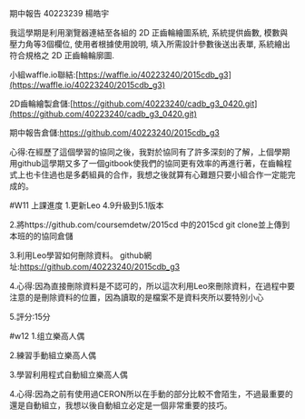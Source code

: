期中報告
40223239 楊皓宇

我這學期是利用瀏覽器連結至各組的 2D 正齒輪繪圖系統, 系統提供齒數, 模數與壓力角等3個欄位, 使用者根據使用說明, 填入所需設計參數後送出表單, 系統繪出符合規格之 2D 正齒輪輪廓圖.

小組waffle.io聯結:[https://waffle.io/40223240/2015cdb_g3](https://waffle.io/40223240/2015cdb_g3)

2D齒輪繪製倉儲:[https://github.com/40223240/cadb_g3_0420.git](https://github.com/40223240/cadb_g3_0420.git)

期中報告倉儲:[https://github.com/40223240/2015cdb_g3
](https://github.com/40223240/2015cdb_g3)

心得:在經歷了這個學習的協同之後，我對於協同有了許多深刻的了解，上個學期用github這學期又多了一個gitbook使我們的協同更有效率的再進行著，在齒輪程式上也卡住過也是多虧組員的合作，我想之後就算有心難題只要小組合作一定能完成的。

#W11 上課進度
1.更新Leo 4.9升級到5.1版本

2.將https://github.com/coursemdetw/2015cd 中的2015cd git clone並上傳到本班的的協同倉儲

3.利用Leo學習如何刪除資料。
github網址:https://github.com/40223240/2015cdb_g3

4.心得:因為直接刪除資料是不認可的，所以這次利用Leo來刪除資料，在過程中要注意的是刪除資料的位置，因為讀取的是檔案不是資料夾所以要特別小心

5.評分:15分

#w12
1.组立樂高人偶

2.練習手動組立樂高人偶

3.學習利用程式自動組立樂高人偶

4.心得:因為之前有使用過CERON所以在手動的部分比較不會陌生，不過最重要的還是自動組立，我想以後自動組立必定是一個非常重要的技巧。





